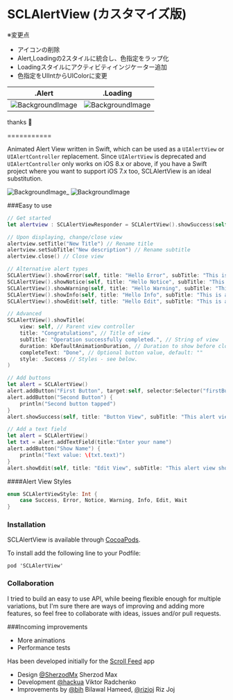 SCLAlertView (カスタマイズ版)
===========
※変更点
- アイコンの削除
- Alert,Loadingの2スタイルに統合し、色指定をラップ化
- Loadingスタイルにアクティビティインジケーター追加
- 色指定をUIIntからUIColorに変更

|.Alert|.Loading|
|---|---|
|![BackgroundImage](https://raw.githubusercontent.com/ya-s-u/SCLAlertView-Swift/master/screenshots/IMG_4450.PNG)|![BackgroundImage](https://raw.githubusercontent.com/ya-s-u/SCLAlertView-Swift/master/screenshots/IMG_4451.PNG) |

thanks :bow:

===========

Animated Alert View written in Swift, which can be used as a `UIAlertView` or `UIAlertController` replacement. Since `UIAlertView` is deprecated and `UIAlertController` only works on iOS 8.x or above, if you have a Swift project where you want to support iOS 7.x too, SCLAlertView is an ideal substitution.

![BackgroundImage](https://raw.githubusercontent.com/vikmeup/SCPopUpView/master/successScreenshot.png)_
![BackgroundImage](https://raw.githubusercontent.com/vikmeup/SCPopUpView/master/editScreenshot.png) 

###Easy to use
```swift
// Get started
let alertview : SCLAlertViewResponder = SCLAlertView().showSuccess(self, title: "Hello World", subTitle: "This is a more descriptive text.")

// Upon displaying, change/close view
alertview.setTitle("New Title") // Rename title
alertview.setSubTitle("New description") // Rename subtitle
alertview.close() // Close view

// Alternative alert types
SCLAlertView().showError(self, title: "Hello Error", subTitle: "This is a more descriptive error text.") // Error
SCLAlertView().showNotice(self, title: "Hello Notice", subTitle: "This is a more descriptive notice text.") // Notice
SCLAlertView().showWarning(self, title: "Hello Warning", subTitle: "This is a more descriptive warning text.") // Warning
SCLAlertView().showInfo(self, title: "Hello Info", subTitle: "This is a more descriptive info text.") // Info
SCLAlertView().showEdit(self, title: "Hello Edit", subTitle: "This is a more descriptive info text.") // Edit

// Advanced
SCLAlertView().showTitle(
    view: self, // Parent view controller
    title: "Congratulations", // Title of view
    subTitle: "Operation successfully completed.", // String of view
    duration: kDefaultAnimationDuration, // Duration to show before closing automatically, default: 2.0
    completeText: "Done", // Optional button value, default: ""
    style: .Success // Styles - see below.
)

// Add buttons
let alert = SCLAlertView()
alert.addButton("First Button", target:self, selector:Selector("firstButton"))
alert.addButton("Second Button") {
    println("Second button tapped")
}
alert.showSuccess(self, title: "Button View", subTitle: "This alert view has buttons")

// Add a text field
let alert = SCLAlertView()
let txt = alert.addTextField(title:"Enter your name")
alert.addButton("Show Name") {
    println("Text value: \(txt.text)")
}
alert.showEdit(self, title: "Edit View", subTitle: "This alert view shows a text box")
```

####Alert View Styles
```swift
enum SCLAlertViewStyle: Int {
    case Success, Error, Notice, Warning, Info, Edit, Wait
}
```

### Installation

SCLAlertView is available through [CocoaPods](http://cocoapods.org).

To install add the following line to your Podfile:

    pod 'SCLAlertView'

### Collaboration
I tried to build an easy to use API, while beeing flexible enough for multiple variations, but I'm sure there are ways of improving and adding more features, so feel free to collaborate with ideas, issues and/or pull requests.

###Incoming improvements
- More animations
- Performance tests

Has been developed initially for the [Scroll Feed](https://itunes.apple.com/us/app/scroll-feed/id842422195?ls=1&mt=8) app

- Design [@SherzodMx](https://twitter.com/SherzodMx) Sherzod Max
- Development [@hackua](https://twitter.com/hackua) Viktor Radchenko
- Improvements by [@bih](http://github.com/bih) Bilawal Hameed, [@rizjoj](http://github.com/rizjoj) Riz Joj 
